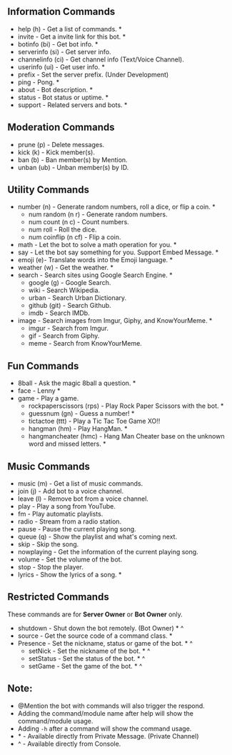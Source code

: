 ## Information Commands
- help (h) - Get a list of commands. *
- invite - Get a invite link for this bot. *
- botinfo (bi) - Get bot info. *
- serverinfo (si) - Get server info.
- channelinfo (ci) - Get channel info (Text/Voice Channel).
- userinfo (ui) - Get user info. *
- prefix - Set the server prefix. (Under Development)
- ping - Pong. *
- about - Bot description. *
- status - Bot status or uptime. *
- support - Related servers and bots. *

## Moderation Commands
- prune (p) - Delete messages.
- kick (k) - Kick member(s).
- ban (b) - Ban member(s) by Mention.
- unban (ub) - Unban member(s) by ID.

## Utility Commands
- number (n) - Generate random numbers, roll a dice, or flip a coin. *
    - num random (n r) - Generate random numbers.
    - num count (n c) - Count numbers.
    - num roll - Roll the dice.
    - num coinflip (n cf) - Flip a coin.
- math - Let the bot to solve a math operation for you. *
- say - Let the bot say something for you. Support Embed Message. * 
- emoji (e)- Translate words into the Emoji language. *
- weather (w) - Get the weather. *
- search - Search sites using Google Search Engine. *
    - google (g) - Google Search. 
    - wiki - Search Wikipedia. 
    - urban - Search Urban Dictionary. 
    - github (git) - Search Github. 
    - imdb - Search IMDb.
- image - Search images from Imgur, Giphy, and KnowYourMeme. * 
    - imgur - Search from Imgur.
    - gif - Search from Giphy.
    - meme - Search from KnowYourMeme.

## Fun Commands
- 8ball - Ask the magic 8ball a question. *
- face - Lenny * 
- game - Play a game. 
    - rockpaperscissors (rps) - Play Rock Paper Scissors with the bot. * 
    - guessnum (gn) - Guess a number! *
    - tictactoe (ttt) - Play a Tic Tac Toe Game XO!! 
    - hangman (hm) - Play HangMan. * 
    - hangmancheater (hmc) - Hang Man Cheater base on the unknown word and missed letters. *

## Music Commands
- music (m) - Get a list of music commands.
- join (j) - Add bot to a voice channel.
- leave (l) - Remove bot from a voice channel. 
- play - Play a song from YouTube.
- fm - Play automatic playlists.
- radio - Stream from a radio station.
- pause - Pause the current playing song.
- queue (q) - Show the playlist and what's coming next.
- skip - Skip the song.
- nowplaying - Get the information of the current playing song.
- volume - Set the volume of the bot.
- stop - Stop the player.
- lyrics - Show the lyrics of a song. *

## Restricted Commands <br />
These commands are for **Server Owner** or **Bot Owner** only. <br />
-  shutdown - Shut down the bot remotely. (Bot Owner) * ^
- source - Get the source code of a command class. * 
- Presence - Set the nickname, status or game of the bot. * ^
    - setNick - Set the nickname of the bot. * ^ 
    - setStatus - Set the status of the bot. * ^
    - setGame - Set the game of the bot. * ^

## Note: <br />
- @Mention the bot with commands will also trigger the respond. <br />
- Adding the command/module name after help will show the command/module usage. <br />
- Adding `-h` after a command will show the command usage. <br />
- \* - Available directly from Private Message. (Private Channel) <br />
- ^ - Available directly from Console. <br />
